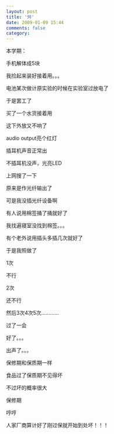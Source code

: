 ```yaml
---
layout: post
title: '舛'
date: 2009-01-09 15:44
comments: false
category: 
---
```

    

本学期：

 

手机解体成5块

 

我捡起来装好接着用。。。

 

 

电池某次做计原实验的时候在实验室过放电了

 

于是罢工了

 

买了一个水货接着用

 

 

这下外放又不响了

 

audio output亮个红灯

 

插耳机声音正常出

 

不插耳机没声，光亮LED

 

上网搜了一下

 

原来是作光纤输出了

 

可是我没插光纤设备啊

 

有人说用棉签捅了捅就好了

 

我找遍寝室没找到棉签。。。

 

有个老外说用插头多插几次就好了

 

于是我照做了

 

1次

 

不行

 

2次

 

还不行

 

然后3次4次5次…………

 

过了一会

 

好了。。。

 

出声了。。。

 

 

 

保修期和保质期一样

 

食品过了保质期不见得坏

 

不过坏的概率很大

 

保修期

 

哼哼

 

人家厂商算计好了刚过保就开始到处坏！！！
